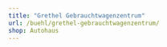 ```yaml
---
title: "Grethel Gebrauchtwagenzentrum"
url: /buehl/grethel-gebrauchtwagenzentrum/
shop: Autohaus
---
```

